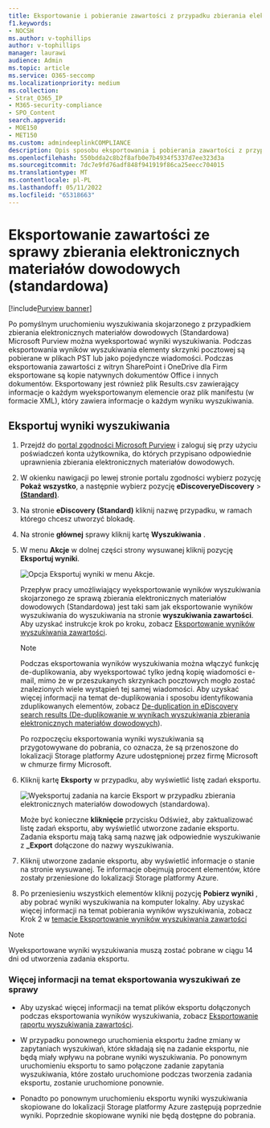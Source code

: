```yaml
---
title: Eksportowanie i pobieranie zawartości z przypadku zbierania elektronicznych materiałów dowodowych (Standardowa)
f1.keywords:
- NOCSH
ms.author: v-tophillips
author: v-tophillips
manager: laurawi
audience: Admin
ms.topic: article
ms.service: O365-seccomp
ms.localizationpriority: medium
ms.collection:
- Strat_O365_IP
- M365-security-compliance
- SPO_Content
search.appverid:
- MOE150
- MET150
ms.custom: admindeeplinkCOMPLIANCE
description: Opis sposobu eksportowania i pobierania zawartości z przypadku zbierania elektronicznych materiałów dowodowych (Standard) w Microsoft 365.
ms.openlocfilehash: 550bdda2c8b2f8afb0e7b4934f5337d7ee323d3a
ms.sourcegitcommit: 7dc7e9fd76adf848f941919f86ca25eecc704015
ms.translationtype: MT
ms.contentlocale: pl-PL
ms.lasthandoff: 05/11/2022
ms.locfileid: "65318663"
---
```

# <a name="export-content-from-a-ediscovery-standard-case"></a>Eksportowanie zawartości ze sprawy zbierania elektronicznych materiałów dowodowych (standardowa)

[!include[Purview banner](../includes/purview-rebrand-banner.md)]

Po pomyślnym uruchomieniu wyszukiwania skojarzonego z przypadkiem zbierania elektronicznych materiałów dowodowych (Standardowa) Microsoft Purview można wyeksportować wyniki wyszukiwania. Podczas eksportowania wyników wyszukiwania elementy skrzynki pocztowej są pobierane w plikach PST lub jako pojedyncze wiadomości. Podczas eksportowania zawartości z witryn SharePoint i OneDrive dla Firm eksportowane są kopie natywnych dokumentów Office i innych dokumentów. Eksportowany jest również plik Results.csv zawierający informacje o każdym wyeksportowanym elemencie oraz plik manifestu (w formacie XML), który zawiera informacje o każdym wyniku wyszukiwania.
  
## <a name="export-search-results"></a>Eksportuj wyniki wyszukiwania

1. Przejdź do <a href="https://go.microsoft.com/fwlink/p/?linkid=2077149" target="_blank">portal zgodności Microsoft Purview</a> i zaloguj się przy użyciu poświadczeń konta użytkownika, do których przypisano odpowiednie uprawnienia zbierania elektronicznych materiałów dowodowych.

2. W okienku nawigacji po lewej stronie portalu zgodności wybierz pozycję **Pokaż wszystko**, a następnie wybierz pozycję **eDiscoveryeDiscovery** >  <a href="https://go.microsoft.com/fwlink/p/?linkid=2174007" target="_blank">**(Standard)**</a>.

3. Na stronie **eDiscovery (Standard)** kliknij nazwę przypadku, w ramach którego chcesz utworzyć blokadę.

4. Na stronie **głównej** sprawy kliknij kartę **Wyszukiwania** .

5. W menu **Akcje** w dolnej części strony wysuwanej kliknij pozycję **Eksportuj wyniki**.

   ![Opcja Eksportuj wyniki w menu Akcje.](../media/ActionMenuExportResults.png)

   Przepływ pracy umożliwiający wyeksportowanie wyników wyszukiwania skojarzonego ze sprawą zbierania elektronicznych materiałów dowodowych (Standardowa) jest taki sam jak eksportowanie wyników wyszukiwania do wyszukiwania na stronie **wyszukiwania zawartości**. Aby uzyskać instrukcje krok po kroku, zobacz [Eksportowanie wyników wyszukiwania zawartości](export-search-results.md).

   > [!NOTE]
   > Podczas eksportowania wyników wyszukiwania można włączyć funkcję de-duplikowania, aby wyeksportować tylko jedną kopię wiadomości e-mail, mimo że w przeszukanych skrzynkach pocztowych mogło zostać znalezionych wiele wystąpień tej samej wiadomości. Aby uzyskać więcej informacji na temat de-duplikowania i sposobu identyfikowania zduplikowanych elementów, zobacz [De-duplication in eDiscovery search results (De-duplikowanie w wynikach wyszukiwania zbierania elektronicznych materiałów dowodowych](de-duplication-in-ediscovery-search-results.md)).

   Po rozpoczęciu eksportowania wyniki wyszukiwania są przygotowywane do pobrania, co oznacza, że są przenoszone do lokalizacji Storage platformy Azure udostępnionej przez firmę Microsoft w chmurze firmy Microsoft.
  
6. Kliknij kartę **Eksporty** w przypadku, aby wyświetlić listę zadań eksportu.
  
   ![Wyeksportuj zadania na karcie Eksport w przypadku zbierania elektronicznych materiałów dowodowych (standardowa).](../media/CoreeDiscoveryExport.png)

   Może być konieczne **kliknięcie** przycisku Odśwież, aby zaktualizować listę zadań eksportu, aby wyświetlić utworzone zadanie eksportu. Zadania eksportu mają taką samą nazwę jak odpowiednie wyszukiwanie z **_Export** dołączone do nazwy wyszukiwania.

7. Kliknij utworzone zadanie eksportu, aby wyświetlić informacje o stanie na stronie wysuwanej. Te informacje obejmują procent elementów, które zostały przeniesione do lokalizacji Storage platformy Azure.

8. Po przeniesieniu wszystkich elementów kliknij pozycję **Pobierz wyniki** , aby pobrać wyniki wyszukiwania na komputer lokalny. Aby uzyskać więcej informacji na temat pobierania wyników wyszukiwania, zobacz Krok 2 w [temacie Eksportowanie wyników wyszukiwania zawartości](export-search-results.md#step-2-download-the-search-results)

> [!NOTE]
> Wyeksportowane wyniki wyszukiwania muszą zostać pobrane w ciągu 14 dni od utworzenia zadania eksportu.

### <a name="more-information-about-exporting-searches-from-a-case"></a>Więcej informacji na temat eksportowania wyszukiwań ze sprawy

- Aby uzyskać więcej informacji na temat plików eksportu dołączonych podczas eksportowania wyników wyszukiwania, zobacz [Eksportowanie raportu wyszukiwania zawartości](export-a-content-search-report.md#whats-included-in-the-report).

- W przypadku ponownego uruchomienia eksportu żadne zmiany w zapytaniach wyszukiwań, które składają się na zadanie eksportu, nie będą miały wpływu na pobrane wyniki wyszukiwania. Po ponownym uruchomieniu eksportu to samo połączone zadanie zapytania wyszukiwania, które zostało uruchomione podczas tworzenia zadania eksportu, zostanie uruchomione ponownie.

- Ponadto po ponownym uruchomieniu eksportu wyniki wyszukiwania skopiowane do lokalizacji Storage platformy Azure zastępują poprzednie wyniki. Poprzednie skopiowane wyniki nie będą dostępne do pobrania.
